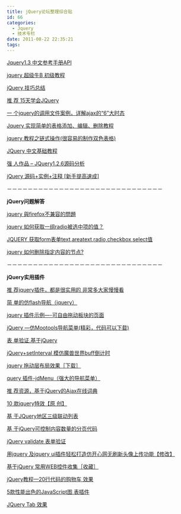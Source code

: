 ```yaml
---
title: jQuery论坛整理综合贴
id: 66
categories:
  - Jquery
  - 技术专栏
date: 2011-08-22 22:35:21
tags:
---
```


<div id="blog_text">
<div>

[Jquery1.3 中文参考手册API](http://bbs.phpchina.com/viewthread.php?tid=102880&amp;highlight=jquery)

[jquery 超级牛B 初级教程](http://bbs.phpchina.com/viewthread.php?tid=28010&amp;highlight=jquery)

[jQuery 技巧总结](http://bbs.phpchina.com/viewthread.php?tid=56942&amp;highlight=jquery)

[推 荐 15天学会JQuery](http://bbs.phpchina.com/viewthread.php?tid=90961&amp;highlight=jquery)

[一 个jquery的调用文件案例，详解ajax的“6”大时态](http://bbs.phpchina.com/viewthread.php?tid=88287&amp;highlight=jquery)

[Jquery 实现简单的表格添加、编辑、删除教程](http://bbs.phpchina.com/viewthread.php?tid=43660&amp;highlight=jquery)

[jquery 教程之链式操作(很容易的制作双色表格)](http://bbs.phpchina.com/viewthread.php?tid=71583&amp;highlight=jquery)

[JQuery 中文基础教程](http://bbs.phpchina.com/viewthread.php?tid=88828&amp;highlight=jquery)

[强 人作品 – JQuery1.2.6源码分析](http://bbs.phpchina.com/viewthread.php?tid=101058&amp;highlight=jquery)

[jQuery 源码+实例+注释 [新手提高速成]](http://bbs.phpchina.com/viewthread.php?tid=104761&amp;highlight=jquery)

－－－－－－－－－－－－－－－－－－－－－－－－－－－－－－

**jQuery问题解答**

[jquery 與firefox不兼容的問題](http://bbs.phpchina.com/viewthread.php?tid=33038&amp;highlight=jquery)

[jquery 如何获取一组radio被选中项的值？](http://bbs.phpchina.com/viewthread.php?tid=43905&amp;highlight=jquery)

[JQUERY 获取form表单text,areatext,radio,checkbox,select值](http://bbs.phpchina.com/viewthread.php?tid=60657&amp;highlight=jquery)

[jquery 如何删除指定内容的节点?](http://bbs.phpchina.com/viewthread.php?tid=101237&amp;highlight=jquery)

－－－－－－－－－－－－－－－－－－－－－－－－－－－－－－

**jQuery实用插件**

[推 荐jquery插件，都是很实用的 非常多大家慢慢看](http://bbs.phpchina.com/viewthread.php?tid=70659&amp;highlight=jquery)

[简 单的仿flash导航（jquery）](http://bbs.phpchina.com/viewthread.php?tid=85863&amp;highlight=jquery)

[jquery 插件示例—-可自由拖动板块的页面](http://bbs.phpchina.com/viewthread.php?tid=89352&amp;highlight=jquery)

[jQuery —仿Mootools导航菜单(精彩，代码可以下载)](http://bbs.phpchina.com/viewthread.php?tid=63979&amp;highlight=jquery)

[表 单验证,基于jQuery](http://bbs.phpchina.com/viewthread.php?tid=37162&amp;highlight=jquery)

[jQuery+setInterval 模仿魔兽世界buff倒计时](http://bbs.phpchina.com/viewthread.php?tid=69017&amp;highlight=jquery)

[jquery 拖动层布局效果［下载］](http://bbs.phpchina.com/viewthread.php?tid=99093&amp;highlight=jquery)

[query 插件-jdMenu（强大的导航菜单）](http://bbs.phpchina.com/viewthread.php?tid=66054&amp;highlight=jquery)

[推 荐资源，基于jQuery的Ajax在线词典](http://bbs.phpchina.com/viewthread.php?tid=90163&amp;highlight=jquery)

[10 款jquery特效](http://bbs.phpchina.com/viewthread.php?tid=73056&amp;highlight=jquery)[【原 创】](http://bbs.phpchina.com/viewthread.php?tid=100861&amp;highlight=jquery)

[基 于JQuery地区三级联动列表](http://bbs.phpchina.com/viewthread.php?tid=100861&amp;highlight=jquery)

[基 于jQuery可控制内容数量的分页代码](http://bbs.phpchina.com/viewthread.php?tid=102368&amp;highlight=jquery)

[jQuery validate 表单验证](http://bbs.phpchina.com/viewthread.php?tid=102666&amp;highlight=jquery)

[用jquery 及jquery ui插件轻松打造仿开心网无刷新头像上传功能【修改】](http://bbs.phpchina.com/viewthread.php?tid=97312&amp;highlight=jquery)

[基于jQuery 常用WEB控件收集［收藏］](http://bbs.phpchina.com/thread-106187-1-1.html)

[jQuery教程—20行代码的购物车 效果](http://bbs.phpchina.com/thread-107927-1-1.html)

[5款性能出色的JavaScript图 表插件](http://bbs.phpchina.com/thread-108157-1-1.html)

[JQuery Tab 效果](http://bbs.phpchina.com/thread-161208-1-1.html)

</div>
</div>